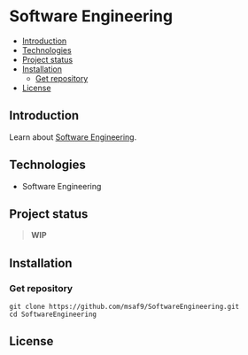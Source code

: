 <h1> Software Engineering </h1>

- [Introduction](#introduction)
- [Technologies](#technologies)
- [Project status](#project-status)
- [Installation](#installation)
  - [Get repository](#get-repository)
- [License](#license)

## Introduction

Learn about [Software Engineering](SOFTWAREENGINEERING.md).

## Technologies

- Software Engineering

## Project status

> **WIP**

## Installation

### Get repository

```git
git clone https://github.com/msaf9/SoftwareEngineering.git
cd SoftwareEngineering
```

## License
